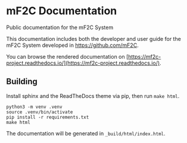 # mF2C Documentation

Public documentation for the mF2C System

This documentation includes both the developer and user guide for the 
mF2C System developed in https://github.com/mF2C.

You can browse the rendered documentation on 
[https://mf2c-project.readthedocs.io/](https://mf2c-project.readthedocs.io/).

## Building

Install sphinx and the ReadTheDocs theme via pip, then run `make html`.

```
python3 -m venv .venv
source .venv/bin/activate
pip install -r requirements.txt
make html
```

The documentation will be generated in `_build/html/index.html`.

